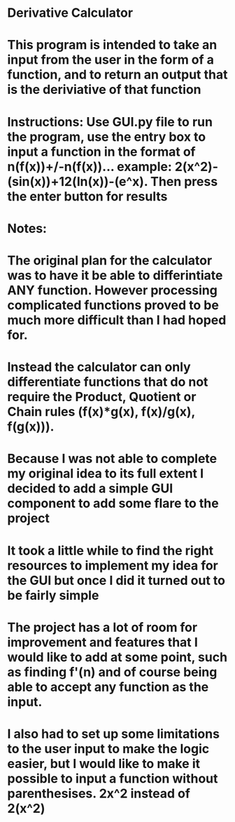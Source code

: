 # Derivative Calculator

# This program is intended to take an input from the user in the form of a function, and to return an output that is the deriviative of that function

# Instructions: Use GUI.py file to run the program, use the entry box to input a function in the format of n(f(x))+/-n(f(x))... example: 2(x^2)-(sin(x))+12(ln(x))-(e^x). Then press the enter button for results

# Notes:
# The original plan for the calculator was to have it be able to differintiate ANY function. However processing complicated functions proved to be much more difficult than I had hoped for. 
# Instead the calculator can only differentiate functions that do not require the Product, Quotient or Chain rules (f(x)*g(x), f(x)/g(x), f(g(x))).
# Because I was not able to complete my original idea to its full extent I decided to add a simple GUI component to add some flare to the project
# It took a little while to find the right resources to implement my idea for the GUI but once I did it turned out to be fairly simple
# The project has a lot of room for improvement and features that I would like to add at some point, such as finding f'(n) and of course being able to accept any function as the input.
# I also had to set up some limitations to the user input to make the logic easier, but I would like to make it possible to input a function without parenthesises. 2x^2 instead of 2(x^2) 
